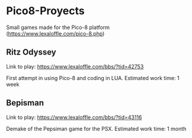 # Pico8-Proyects
Small games made for the Pico-8 platform (https://www.lexaloffle.com/pico-8.php)
## Ritz Odyssey
Link to play: https://www.lexaloffle.com/bbs/?tid=42753

First attempt in using Pico-8 and coding in LUA. Estimated work time: 1 week
## Bepisman
Link to play: https://www.lexaloffle.com/bbs/?tid=43116

Demake of the Pepsiman game for the PSX. Estimated work time: 1 month
